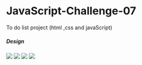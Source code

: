 # JavaScript-Challenge-07
To do list project (html ,css and javaScript)
    <h5>Design</h5>
    <img src="imgages/main.png">
    <img src="imgages/error.png">
    <img src="imgages/desck.jpg">
    <img src="imgages/mobil.png">
